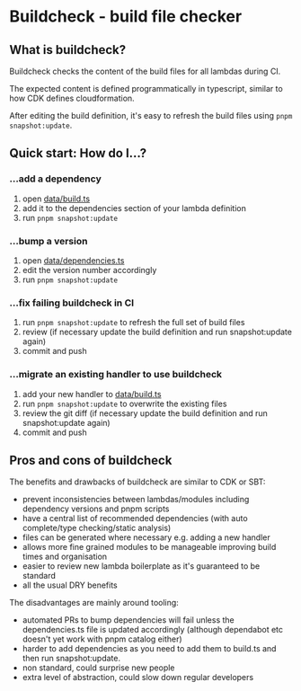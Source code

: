# Buildcheck - build file checker

## What is buildcheck?
Buildcheck checks the content of the build files for all lambdas during CI.

The expected content is defined programmatically in typescript, similar to how CDK defines cloudformation.

After editing the build definition, it's easy to refresh the build files using `pnpm snapshot:update`.

## Quick start: How do I...?
### ...add a dependency
1. open [data/build.ts](data/build.ts)
1. add it to the dependencies section of your lambda definition
1. run `pnpm snapshot:update`
### ...bump a version
1. open [data/dependencies.ts](data/dependencies.ts)
1. edit the version number accordingly
1. run `pnpm snapshot:update`
### ...fix failing buildcheck in CI
1. run `pnpm snapshot:update` to refresh the full set of build files
1. review (if necessary update the build definition and run snapshot:update again)
1. commit and push

### ...migrate an existing handler to use buildcheck
1. add your new handler to [data/build.ts](data/build.ts)
1. run `pnpm snapshot:update` to overwrite the existing files
1. review the git diff (if necessary update the build definition and run snapshot:update again)
1. commit and push

## Pros and cons of buildcheck
The benefits and drawbacks of buildcheck are similar to CDK or SBT:
- prevent inconsistencies between lambdas/modules including dependency versions and pnpm scripts
- have a central list of recommended dependencies (with auto complete/type checking/static analysis)
- files can be generated where necessary e.g. adding a new handler
- allows more fine grained modules to be manageable improving build times and organisation
- easier to review new lambda boilerplate as it's guaranteed to be standard
- all the usual DRY benefits

The disadvantages are mainly around tooling:
- automated PRs to bump dependencies will fail unless the dependencies.ts file is updated accordingly (although dependabot etc doesn't yet work with pnpm catalog either)
- harder to add dependencies as you need to add them to build.ts and then run snapshot:update.
- non standard, could surprise new people
- extra level of abstraction, could slow down regular developers

